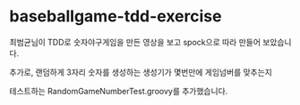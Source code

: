 # baseballgame-tdd-exercise

최범균님이 TDD로 숫자야구게임을 만든 영상을 보고 spock으로 따라 만들어 보았습니다. 

추가로, 랜덤하게 3자리 숫자를 생성하는 생성기가 몇번만에 게임넘버를 맞추는지

테스트하는 RandomGameNumberTest.groovy를 추가했습니다.
